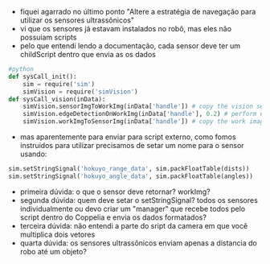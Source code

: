 - fiquei agarrado no último ponto "Altere a estratégia de navegação para utilizar os sensores ultrassônicos"
- vi que os sensores já estavam instalados no robô, mas eles não possuiam scripts
- pelo que entendi lendo a documentação, cada sensor deve ter um childScript dentro que envia as os dados
````python
#python
def sysCall_init(): 
	sim = require('sim') 
	simVision = require('simVision')
def sysCall_vision(inData): 
	simVision.sensorImgToWorkImg(inData['handle']) # copy the vision sensor image to the work image 
	simVision.edgeDetectionOnWorkImg(inData['handle'], 0.2) # perform edge detection on the work image 
	simVision.workImgToSensorImg(inData['handle']) # copy the work image to the vision sensor image buffer
````
- mas aparentemente para enviar para script externo, como fomos instruídos para utilizar precisamos de setar um nome para o sensor usando:
```python
sim.setStringSignal('hokuyo_range_data', sim.packFloatTable(dists))
sim.setStringSignal('hokuyo_angle_data', sim.packFloatTable(angles))
```
- primeira dúvida: o que o sensor deve retornar? workImg?
- segunda dúvida: quem deve setar o setStringSignal? todos os sensores individualmente ou devo criar um "manager" que recebe todos pelo script dentro do Coppelia e envia os dados formatados?
- terceira dúvida: não entendi a parte do sript da camera em que você multiplica dois vetores
- quarta dúvida: os sensores ultrassônicos enviam apenas a distancia do robo até um objeto?